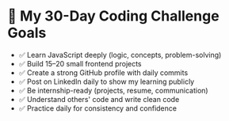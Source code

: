 # 🎯 My 30-Day Coding Challenge Goals

- ✅ Learn JavaScript deeply (logic, concepts, problem-solving)
- ✅ Build 15–20 small frontend projects
- ✅ Create a strong GitHub profile with daily commits
- ✅ Post on LinkedIn daily to show my learning publicly
- ✅ Be internship-ready (projects, resume, communication)
- ✅ Understand others' code and write clean code
- ✅ Practice daily for consistency and confidence

